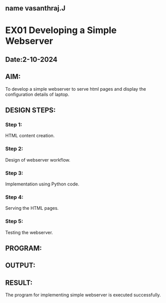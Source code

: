 ## name vasanthraj.J
# EX01 Developing a Simple Webserver
## Date:2-10-2024


## AIM:
To develop a simple webserver to serve html pages and display the configuration details of laptop.

## DESIGN STEPS:
### Step 1: 
HTML content creation.

### Step 2:
Design of webserver workflow.

### Step 3:
Implementation using Python code.

### Step 4:
Serving the HTML pages.

### Step 5:
Testing the webserver.

## PROGRAM:



## OUTPUT:


## RESULT:
The program for implementing simple webserver is executed successfully.
